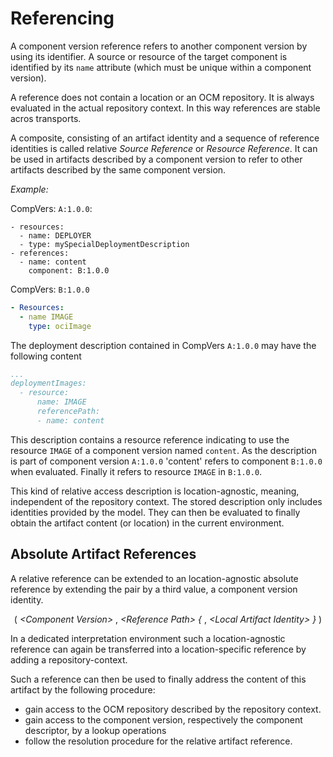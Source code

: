 # Referencing

A component version reference refers to another component version by using its identifier. A source or resource of the target component is identified by its `name` attribute (which must be unique within a component version).

A reference does not contain a location or an OCM repository. It is always evaluated in the actual repository context. In this way references are stable acros transports.

A composite, consisting of an artifact identity and a sequence of reference identities is called relative *Source Reference* or *Resource Reference*. It can be used in artifacts described by a component version to refer to other artifacts described by the same component version.

*Example:*

CompVers: `A:1.0.0`:

```
- resources:
  - name: DEPLOYER
  - type: mySpecialDeploymentDescription
- references:
  - name: content
    component: B:1.0.0
```

CompVers: `B:1.0.0`

```yaml
- Resources:
  - name IMAGE
    type: ociImage
```

The deployment description contained in CompVers `A:1.0.0` may have
the following content

```yaml
...
deploymentImages:
  - resource:
      name: IMAGE
      referencePath:
      - name: content
```

This description contains a resource reference indicating to use the resource `IMAGE` of a component version named `content`. As the description is part of component version `A:1.0.0` 'content' refers to component `B:1.0.0` when evaluated. Finally it refers to resource `IMAGE` in `B:1.0.0`.

This kind of relative access description is location-agnostic, meaning, independent of the repository context. The stored description only includes identities provided by the model. They can then be evaluated to finally obtain the artifact content (or location) in the current environment.

## Absolute Artifact References

A relative reference can be extended to an location-agnostic absolute reference by extending
the pair by a third value, a component version identity.

<div align="center">

( *&lt;Component Version>* , *&lt;Reference Path> {* , *&lt;Local Artifact Identity> }* )

</div>

In a dedicated interpretation environment such a location-agnostic reference can again be
transferred into a location-specific reference by adding a repository-context.

Such a reference can then be used to finally address the content of this artifact by the
following procedure:

- gain access to the OCM repository described by the repository context.
- gain access to the component version, respectively the component descriptor,
  by a lookup operations
- follow the resolution procedure for the relative artifact reference.
